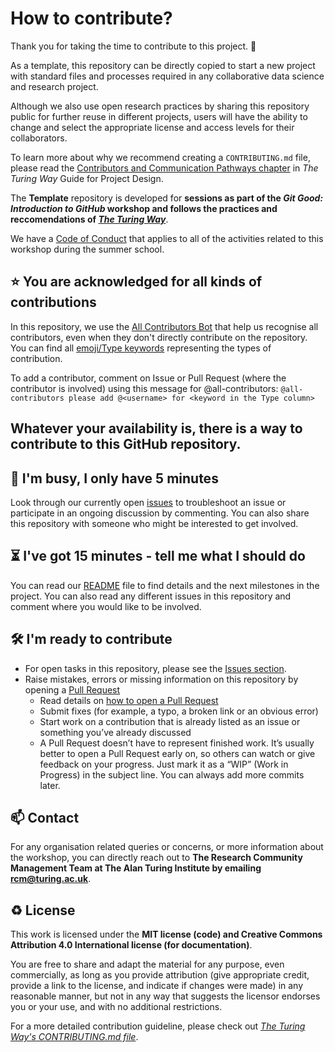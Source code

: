 # How to contribute?

Thank you for taking the time to contribute to this project. 🎉 

As a template, this repository can be directly copied to start a new project with standard files and processes required in any collaborative data science and research project.

Although we also use open research practices by sharing this repository public for further reuse in different projects, users will have the ability to change and select the appropriate license and access levels for their collaborators.

To learn more about why we recommend creating a `CONTRIBUTING.md` file, please read the [Contributors and Communication Pathways chapter](https://the-turing-way.netlify.app/project-design/project-repo/project-repo-contributors.html) in *The Turing Way* Guide for Project Design.

The **Template** repository is developed for **sessions as part of the _Git Good: Introduction to GitHub_ workshop and follows the practices and reccomendations of [_The Turing Way_](https://github.com/alan-turing-institute/the-turing-way)**.

We have a [Code of Conduct](./CODE_OF_CONDUCT.md) that applies to all of the activities related to this workshop during the summer school.

⭐️ You are acknowledged for all kinds of contributions
---

In this repository, we use the [All Contributors Bot](https://allcontributors.org/) that help us recognise all contributors, even when they don't directly contribute on the repository.
You can find all [emoji/Type keywords](https://allcontributors.org/docs/en/emoji-key) representing the types of contribution. 

To add a contributor, comment on Issue or Pull Request (where the contributor is involved) using this message for @all-contributors:
`@all-contributors please add @<username> for <keyword in the Type column>`

## Whatever your availability is, there is a way to contribute to this GitHub repository.

👋 I'm busy, I only have 5 minutes
---

Look through our currently open [issues](../../issues) to troubleshoot an issue or participate in an ongoing discussion by commenting.
You can also share this repository with someone who might be interested to get involved.

⏳ I've got 15 minutes - tell me what I should do
---

You can read our [README](./README.md) file to find details and the next milestones in the project.
You can also read any different issues in this repository and comment where you would like to be involved.


🛠 I'm ready to contribute 
---

- For open tasks in this repository, please see the [Issues section](../../issues).
- Raise mistakes, errors or missing information on this repository by opening a [Pull Request](../../pulls)
  - Read details on [how to open a Pull Request](https://opensource.guide/how-to-contribute/#opening-a-pull-request)
  - Submit fixes (for example, a typo, a broken link or an obvious error)
  - Start work on a contribution that is already listed as an issue or something you’ve already discussed
  - A Pull Request doesn’t have to represent finished work. It’s usually better to open a Pull Request early on, so others can watch or give feedback on your progress. Just mark it as a “WIP” (Work in Progress) in the subject line. You can always add more commits later.

📫 Contact
---

For any organisation related queries or concerns, or more information about the workshop, you can directly reach out to **The Research Community Management Team at The Alan Turing Institute by emailing [rcm@turing.ac.uk](mailto:rcm@turing.ac.uk)**.

♻️ License
---

This work is licensed under the **MIT license (code) and Creative Commons Attribution 4.0 International license (for documentation)**. 
<!--Replace these sentences to appropriate reflect the license chosen in your project-->
You are free to share and adapt the material for any purpose, even commercially, 
as long as you provide attribution (give appropriate credit, provide a link to the license, 
and indicate if changes were made) in any reasonable manner, but not in any way that suggests the 
licensor endorses you or your use, and with no additional restrictions.
<!--Replace these sentences to appropriate reflect the license chosen in your project-->

For a more detailed contribution guideline, please check out *[The Turing Way's CONTRIBUTING.md file](https://github.com/alan-turing-institute/the-turing-way/blob/main/CONTRIBUTING.md)*.
